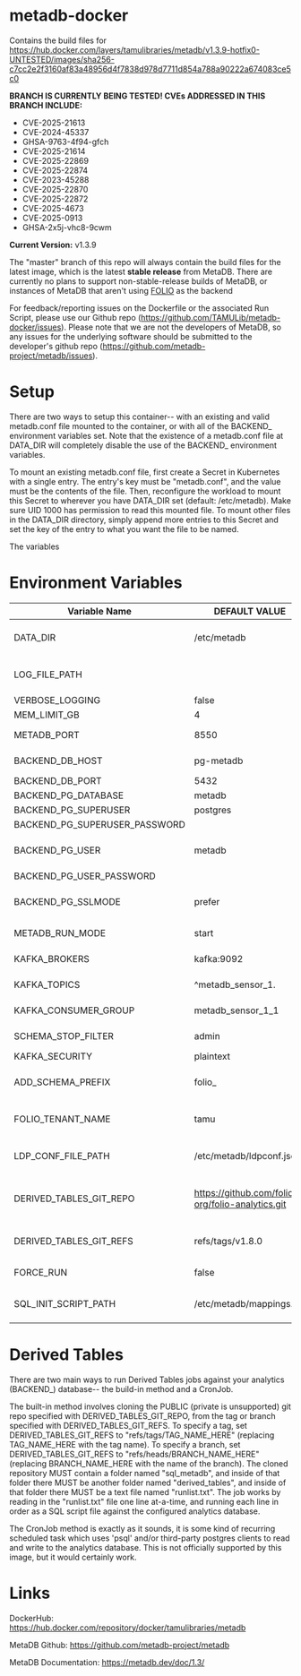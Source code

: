 # metadb-docker

Contains the build files for https://hub.docker.com/layers/tamulibraries/metadb/v1.3.9-hotfix0-UNTESTED/images/sha256-c7cc2e2f3160af83a48956d4f7838d978d7711d854a788a90222a674083ce5c0

**BRANCH IS CURRENTLY BEING TESTED! CVEs ADDRESSED IN THIS BRANCH INCLUDE:**
- CVE-2025-21613
- CVE-2024-45337
- GHSA-9763-4f94-gfch
- CVE-2025-21614
- CVE-2025-22869
- CVE-2025-22874
- CVE-2023-45288
- CVE-2025-22870
- CVE-2025-22872
- CVE-2025-4673
- CVE-2025-0913
- GHSA-2x5j-vhc8-9cwm

**Current Version:** v1.3.9

The "master" branch of this repo will always contain the build files for the latest image, which is the latest **stable release** from MetaDB. There are currently no plans to support non-stable-release builds of MetaDB, or instances of MetaDB that aren't using [FOLIO](https://folio.org/) as the backend

For feedback/reporting issues on the Dockerfile or the associated Run Script, please use our Github repo (https://github.com/TAMULib/metadb-docker/issues). Please note that we are not the developers of MetaDB, so any issues for the underlying software should be submitted to the developer's github repo (https://github.com/metadb-project/metadb/issues).

# Setup

There are two ways to setup this container-- with an existing and valid metadb.conf file mounted to the container, or with all of the BACKEND_ environment variables set. Note that the existence of a metadb.conf file at DATA_DIR will completely disable the use of the BACKEND_ environment variables.

To mount an existing metadb.conf file, first create a Secret in Kubernetes with a single entry. The entry's key must be "metadb.conf", and the value must be the contents of the file. Then, reconfigure the workload to mount this Secret to wherever you have DATA_DIR set (default: /etc/metadb). Make sure UID 1000 has permission to read this mounted file. To mount other files in the DATA_DIR directory, simply append more entries to this Secret and set the key of the entry to what you want the file to be named.

The variables 

# Environment Variables
|        Variable Name        |      DEFAULT VALUE                             |                     VALID OPTIONS                              |                              COMMENTS                             |
|-----------------------------|------------------------------------------------|----------------------------------------------------------------|-------------------------------------------------------------------|
|DATA_DIR                     |       /etc/metadb                              |Any path writeable to UID 1000.                                 |Point to the folder containing 'metadb.conf', or leave default.    |
|LOG_FILE_PATH                |        <null>                                  |Any path writeable to UID 1000, or empty to disable.            |Recommended to keep in persistent storage.                         |
|VERBOSE_LOGGING              |         false                                  |                     true, false                                |                                                                   |
|MEM_LIMIT_GB                 |           4                                    |                                                                |                                                                   |
|METADB_PORT                  |         8550                                   |                    1024 to 65535                               |Port this container will listen on.                                |
|BACKEND_DB_HOST              |       pg-metadb                                |                                                                |FQDN or k8s Service Name for Postgres backend.                     |
|BACKEND_DB_PORT              |         5432                                   |                    1024 to 65535                               |                                                                   |
|BACKEND_PG_DATABASE          |        metadb                                  |                                                                |Must exist ahead of time.                                          |
|BACKEND_PG_SUPERUSER         |       postgres                                 |                                                                |Optional.                                                          |
|BACKEND_PG_SUPERUSER_PASSWORD|        <null>                                  |                                                                |Optional.                                                          |
|BACKEND_PG_USER              |        metadb                                  |                                                                |Postgres User who must own BACKEND_PG_DATABASE.                    |
|BACKEND_PG_USER_PASSWORD     |        <null>                                  |                                                                |                                                                   |
|BACKEND_PG_SSLMODE           |        prefer                                  |disable, allow, prefer, require, verify-ca, verify-full         |Haven't tested with SSL yet.                                       |
|METADB_RUN_MODE              |        start                                   |        start, upgrade, sync, endsync, migrate                  |Read MetaDB docs linked below.                                     |
|KAFKA_BROKERS                |      kafka:9092                                |                                                                |Use comma-separated list for multiple brokers.                     |
|KAFKA_TOPICS                 |   ^metadb_sensor_1\.                           |                                                                |Kafka topics that MetaDB will watch.                               |
|KAFKA_CONSUMER_GROUP         |   metadb_sensor_1_1                            |                                                                |Kafka Consumer Group that MetaDB creates/joins.                    |
|SCHEMA_STOP_FILTER           |         admin                                  |                                                                |Schemas that MetaDB explicitly won't ingest.                       |
|KAFKA_SECURITY               |       plaintext                                |                    plaintext, ssl                              |Haven't tested with SSL yet.                                       |
|ADD_SCHEMA_PREFIX            |        folio_                                  |                                                                |Optional. Prepends value to schema names in analytics DB.          |
|FOLIO_TENANT_NAME            |          tamu                                  |                                                                |Optional. Removes tenant name from ingested schemas.               |
|LDP_CONF_FILE_PATH           |  /etc/metadb/ldpconf.json                      |                                                                |Only needed for "migrate" task. Mounted Secret Recommended.        |
|DERIVED_TABLES_GIT_REPO      |https://github.com/folio-org/folio-analytics.git|URL pointing to any valid git repo.                             |Must be public, must contain 'sql_metadb/derived_tables' folders.  |
|DERIVED_TABLES_GIT_REFS      |     refs/tags/v1.8.0                           |Any exisiting tag(tags)/branch(heads) in repo. Blank to disable.|Refs from DERIVED_TABLES_GIT_REPO to clone to run daily.           |
|FORCE_RUN                    |          false                                 |                      true. false                               |Force sync and endsync tasks to ALWAYS proceed.                    |
|SQL_INIT_SCRIPT_PATH         |     /etc/metadb/mappings.sql                   |Valid file path OR empty. Mounted ConfigMap recommended.        |SQL file run during init process. Include data mappings here.      |

# Derived Tables

There are two main ways to run Derived Tables jobs against your analytics (BACKEND_) database-- the build-in method and a CronJob. 

The built-in method involves cloning the PUBLIC (private is unsupported) git repo specified with DERIVED_TABLES_GIT_REPO, from the tag or branch specified with DERIVED_TABLES_GIT_REFS. To specify a tag, set DERIVED_TABLES_GIT_REFS to "refs/tags/TAG_NAME_HERE" (replacing TAG_NAME_HERE with the tag name). To specify a branch, set DERIVED_TABLES_GIT_REFS to "refs/heads/BRANCH_NAME_HERE" (replacing BRANCH_NAME_HERE with the name of the branch). The cloned repository MUST contain a folder named "sql_metadb", and inside of that folder there MUST be another folder named "derived_tables", and inside of that folder there MUST be a text file named "runlist.txt". The job works by reading in the "runlist.txt" file one line at-a-time, and running each line in order as a SQL script file against the configured analytics database.

The CronJob method is exactly as it sounds, it is some kind of recurring scheduled task which uses 'psql' and/or third-party postgres clients to read and write to the analytics database. This is not officially supported by this image, but it would certainly work.

# Links

DockerHub: https://hub.docker.com/repository/docker/tamulibraries/metadb

MetaDB Github: https://github.com/metadb-project/metadb

MetaDB Documentation: https://metadb.dev/doc/1.3/
